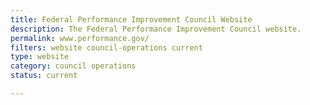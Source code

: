 ```yaml
---
title: Federal Performance Improvement Council Website
description: The Federal Performance Improvement Council website.
permalink: www.performance.gov/
filters: website council-operations current
type: website
category: council operations
status: current

---
```

